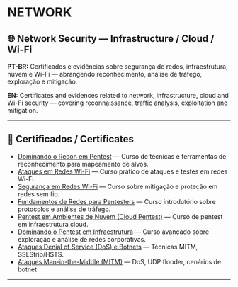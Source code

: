 # NETWORK

## 🌐 Network Security — Infrastructure / Cloud / Wi-Fi

**PT-BR:** Certificados e evidências sobre segurança de redes, infraestrutura, nuvem e Wi-Fi — abrangendo reconhecimento, análise de tráfego, exploração e mitigação.  

**EN:** Certificates and evidences related to network, infrastructure, cloud and Wi-Fi security — covering reconnaissance, traffic analysis, exploitation and mitigation.

---

## 📜 Certificados / Certificates

- [Dominando o Recon em Pentest](./certificates/Dominando-o-Recon-em-Pentest.pdf) — Curso de técnicas e ferramentas de reconhecimento para mapeamento de alvos.  
- [Ataques em Redes Wi-Fi](./certificates/ataques-em-redes-wi-fi.pdf) — Curso prático de ataques e testes em redes Wi-Fi.  
- [Segurança em Redes Wi-Fi](./certificates/segurança-em-redes-wi-fi.pdf) — Curso sobre mitigação e proteção em redes sem fio.  
- [Fundamentos de Redes para Pentesters](./certificates/fundamentos-de-redes-para-pentesters.pdf) — Curso introdutório sobre protocolos e análise de tráfego.  
- [Pentest em Ambientes de Nuvem (Cloud Pentest)](./certificates/pentest-em-ambientes-de-nuvem.pdf) — Curso de pentest em infraestrutura cloud.  
- [Dominando o Pentest em Infraestrutura](./certificates/dominando-o-pentest-em-Infraestrutura-de-redes.pdf) — Curso avançado sobre exploração e análise de redes corporativas.
- [Ataques Denial of Service (DoS) e Botnets](./certificates/ataques-denial-of-service-(DoS)-e-botnets.pdf) — Técnicas MITM, SSLStrip/HSTS.
- [Ataques Man-in-the-Middle (MITM)](./certificates/ataques-man-in-the-middle-(MITM).pdf) — DoS, UDP flooder, cenários de botnet
  
---
